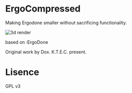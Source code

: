 # ErgoCompressed
Making Ergodone smaller without sacrificing functionality.

![3d render](https://raw.githubusercontent.com/przemo-c/ErgoCompressed/master/ErgoCompressed_wip.png "3d Render of the board")

based on :ErgoDone

Original work by Dox. K.T.E.C. present.
# Lisence
GPL v3
